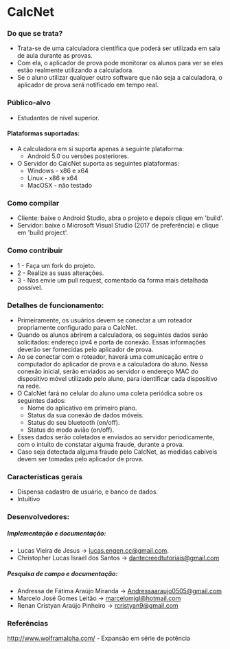 # CalcNet

### Do que se trata?
* Trata-se de uma calculadora científica que poderá ser utilizada em sala de aula durante as provas.
* Com ela, o aplicador de prova pode monitorar os alunos para ver se eles estão realmente utilizando a calculadora.
* Se o aluno utilizar qualquer outro software que não seja a calculadora, o aplicador de prova será notificado em tempo real.

### Público-alvo
* Estudantes de nível superior.

#### Plataformas suportadas:
* A calculadora em si suporta apenas a seguinte plataforma:
  * Android 5.0 ou versões posteriores.
* O Servidor do CalcNet suporta as seguintes plataformas:
  * Windows - x86 e x64
  * Linux - x86 e x64
  * MacOSX - não testado

### Como compilar
* Cliente: baixe o Android Studio, abra o projeto e depois clique em 'build'.
* Servidor: baixe o Microsoft Visual Studio (2017 de preferência) e clique em 'build project'.

### Como contribuir
* 1 - Faça um fork do projeto.
* 2 - Realize as suas alterações.
* 3 - Nos envie um pull request, comentado da forma mais detalhada possível.

### Detalhes de funcionamento:
* Primeiramente, os usuários devem se conectar a um roteador propriamente configurado para o CalcNet.
* Quando os alunos abrirem a calculadora, os seguintes dados serão solicitados: endereço ipv4 e porta de conexão. Essas informações deverão ser fornecidas pelo aplicador de prova.
* Ao se conectar com o roteador, haverá uma comunicação entre o computador do aplicador de prova e a calculadora do aluno. Nessa conexão inicial, serão enviados ao servidor o endereço MAC do dispositivo móvel utilizado pelo aluno, para identificar cada dispositivo na rede.
* O CalcNet fará no celular do aluno uma coleta periódica sobre os seguintes dados:
  * Nome do aplicativo em primeiro plano.
  * Status da sua conexão de dados móveis.
  * Status do seu bluetooth (on/off).
  * Status do modo avião (on/off).
* Esses dados serão coletados e enviados ao servidor periodicamente, com o intuito de constatar alguma fraude, durante a prova.
* Caso seja detectada alguma fraude pelo CalcNet, as medidas cabíveis devem ser tomadas pelo aplicador de prova.


### Características gerais
* Dispensa cadastro de usuário, e banco de dados.
* Intuitivo

### Desenvolvedores:

##### Implementação e documentação:
* Lucas Vieira de Jesus -> <lucas.engen.cc@gmail.com>.
* Christopher Lucas Israel dos Santos -> <dantecreedtutoriais@gmail.com>
##### Pesquisa de campo e documentação:
* Andressa de Fátima Araújo Miranda -> <Andressaaraujo0505@gmail.com>
* Marcelo José Gomes Leitão -> <marcelomjgl@hotmail.com>
* Renan Cristyan Araújo Pinheiro -> <rcristyan9@gmail.com>

### Referências
<http://www.wolframalpha.com/> - Expansão em série de potência
